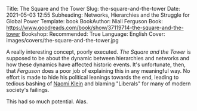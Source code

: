 Title: The Square and the Tower
Slug: the-square-and-the-tower
Date: 2021-05-03 12:55
Subheading: Networks, Hierarchies and the Struggle for Global Power
Template: book
BookAuthor: Niall Ferguson
Book: https://www.goodreads.com/book/show/37119714-the-square-and-the-tower
Bookshop: 
Recommended: True
Language: English
Cover: images/covers/the-square-and-the-tower.jpg

A really interesting concept, poorly executed. *The Square and the Tower* is supposed to be about the dynamic between hierarchies and networks and how these dynamics have affected historic events. It's unfortunate, then, that *Ferguson* does a poor job of explaining this in any meaningful way. No effort is made to hide his political leanings towards the end, leading to tedious bashing of [Naomi Klein](https://www.jacquescorbytuech.com/reading/no-logo) and blaming "Liberals" for many of modern society's failings.

This had so much potential. Alas.
